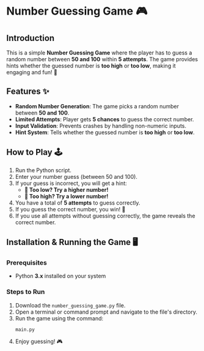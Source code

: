 # Number Guessing Game 🎮

## Introduction
This is a simple **Number Guessing Game** where the player has to guess a random number between **50 and 100** within **5 attempts**. The game provides hints whether the guessed number is **too high** or **too low**, making it engaging and fun! 🎯

## Features ✨
- **Random Number Generation**: The game picks a random number between **50 and 100**.
- **Limited Attempts**: Player gets **5 chances** to guess the correct number.
- **Input Validation**: Prevents crashes by handling non-numeric inputs.
- **Hint System**: Tells whether the guessed number is **too high** or **too low**.

## How to Play 🕹️
1. Run the Python script.
2. Enter your number guess (between 50 and 100).
3. If your guess is incorrect, you will get a hint:
   - **🔼 Too low? Try a higher number!**
   - **🔽 Too high? Try a lower number!**
4. You have a total of **5 attempts** to guess correctly.
5. If you guess the correct number, you win! 🎉
6. If you use all attempts without guessing correctly, the game reveals the correct number.

## Installation & Running the Game 🖥️
### Prerequisites
- Python **3.x** installed on your system

### Steps to Run
1. Download the `number_guessing_game.py` file.
2. Open a terminal or command prompt and navigate to the file's directory.
3. Run the game using the command:
   ```bash
   main.py
   ```
4. Enjoy guessing! 🎮


